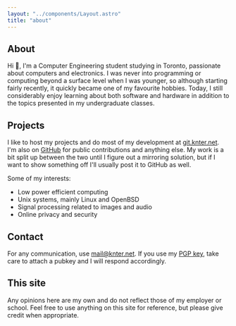 ```yaml
---
layout: "../components/Layout.astro"
title: "about"
---
```


## About

Hi 👋, I'm a Computer Engineering student studying in Toronto, passionate about
computers and electronics. I was never into programming or computing beyond a
surface level when I was younger, so although starting fairly recently, it
quickly became one of my favourite hobbies. Today, I still considerably enjoy
learning about both software and hardware in addition to the topics presented in
my undergraduate classes.

## Projects

I like to host my projects and do most of my development at [git.knter.net]. I'm
also on [GitHub] for public contributions and anything else. My work is a bit
split up between the two until I figure out a mirroring solution, but if I want
to show something off I'll usually post it to GitHub as well.

[git.knter.net]: https://git.knter.net
[GitHub]: https://github.com/kbujari

Some of my interests:

- Low power efficient computing
- Unix systems, mainly Linux and OpenBSD
- Signal processing related to images and audio
- Online privacy and security

## Contact

For any communication, use <mail@knter.net>. If you use my [PGP key], take care
to attach a pubkey and I will respond accordingly.

[PGP key]: /key.txt

## This site

Any opinions here are my own and do not reflect those of my employer or school.
Feel free to use anything on this site for reference, but please give credit
when appropriate.
